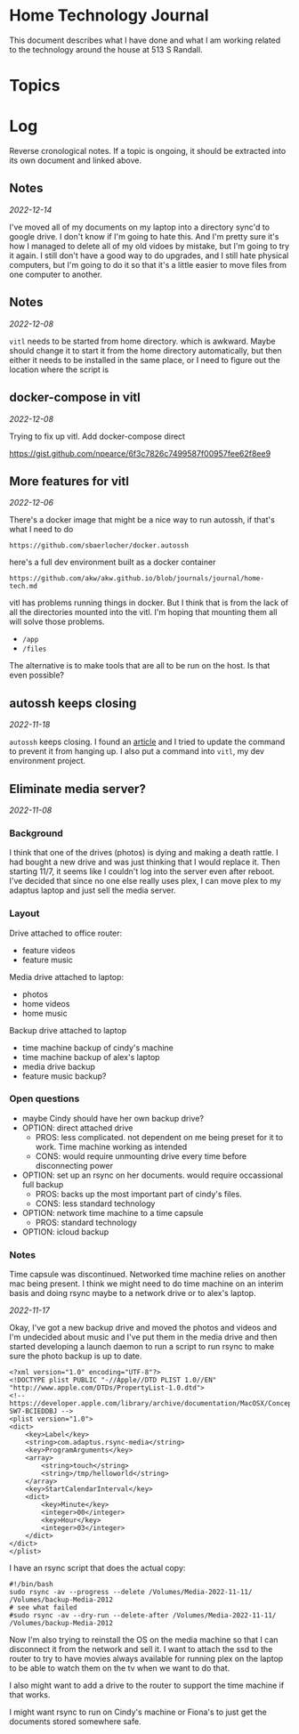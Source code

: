 # Home Technology Journal

This document describes what I have done and what I am working related to the technology around the house at 513 S Randall.

# Topics

# Log
Reverse cronological notes. If a topic is ongoing, it should be extracted into its own document and linked above.

## Notes
*2022-12-14*

I've moved all of my documents on my laptop into a directory sync'd to google drive. I don't know if I'm going to hate this. And I'm pretty sure it's how I managed to delete all of my old vidoes by mistake, but I'm going to try it again. I still don't have a good way to do upgrades, and I still hate physical computers, but I'm going to do it so that it's a little easier to move files from one computer to another.

## Notes
*2022-12-08*

`vitl` needs to be started from home directory. which is awkward. Maybe should change it to start it from the home directory automatically, but then either it needs to be installed in the same place, or I need to figure out the location where the script is

## docker-compose in vitl
*2022-12-08*

Trying to fix up vitl. Add docker-compose direct

https://gist.github.com/npearce/6f3c7826c7499587f00957fee62f8ee9


## More features for vitl
*2022-12-06*

There's a docker image that might be a nice way to run autossh, if that's what I need to do

```
https://github.com/sbaerlocher/docker.autossh
```

here's a full dev environment built as a docker container

```
https://github.com/akw/akw.github.io/blob/journals/journal/home-tech.md
```

vitl has problems running things in docker. But I think that is from the lack of all the directories mounted into the vitl. I'm hoping that mounting them all will solve those problems. 

- `/app`
- `/files`

The alternative is to make tools that are all to be run on the host. Is that even possible?

## autossh keeps closing
*2022-11-18*

`autossh` keeps closing. I found an [article](https://askubuntu.com/questions/217513/how-to-prevent-autossh-from-becoming-stuck-once-in-a-while) and I tried to update the command to prevent it from hanging up. I also put a command into `vitl`, my dev environment project.


## Eliminate media server?
*2022-11-08*

### Background

I think that one of the drives (photos) is dying and making a death rattle. I had bought a new drive and was just thinking that I would replace it. Then starting 11/7, it seems like I couldn't log into the server even after reboot. I've decided that since no one else really uses plex, I can move plex to my adaptus laptop and just sell the media server.

### Layout

Drive attached to office router:

- feature videos
- feature music

Media drive attached to laptop:

- photos
- home videos
- home music

Backup drive attached to laptop

- time machine backup of cindy's machine
- time machine backup of alex's laptop
- media drive backup
- feature music backup?

### Open questions

- maybe Cindy should have her own backup drive?
- OPTION: direct attached drive
  - PROS: less complicated. not dependent on me being preset for it to work. Time machine working as intended
  - CONS: would require unmounting drive every time before disconnecting power
- OPTION: set up an rsync on her documents. would require occassional full backup
  - PROS: backs up the most important part of cindy's files.
  - CONS: less standard technology
- OPTION: network time machine to a time capsule
  - PROS: standard technology
- OPTION: icloud backup

### Notes

Time capsule was discontinued. Networked time machine relies on another mac being present. I think we might need to do time machine on an interim basis and doing rsync maybe to a network drive or to alex's laptop.

*2022-11-17*

Okay, I've got a new backup drive and moved the photos and videos and I'm undecided about music and I've put them in the media drive and then started developing a launch daemon to run a script to run rsync to make sure the photo backup is up to date.

```
<?xml version="1.0" encoding="UTF-8"?>
<!DOCTYPE plist PUBLIC "-//Apple//DTD PLIST 1.0//EN" "http://www.apple.com/DTDs/PropertyList-1.0.dtd">
<!-- https://developer.apple.com/library/archive/documentation/MacOSX/Conceptual/BPSystemStartup/Chapters/CreatingLaunchdJobs.html#//apple_ref/doc/uid/10000172i-SW7-BCIEDDBJ -->
<plist version="1.0">
<dict>
    <key>Label</key>
    <string>com.adaptus.rsync-media</string>
    <key>ProgramArguments</key>
    <array>
        <string>touch</string>
        <string>/tmp/helloworld</string>
    </array>
    <key>StartCalendarInterval</key>
    <dict>
        <key>Minute</key>
        <integer>00</integer>
        <key>Hour</key>
        <integer>03</integer>
    </dict>
</dict>
</plist>
```

I have an rsync script that does the actual copy:

```
#!/bin/bash
sudo rsync -av --progress --delete /Volumes/Media-2022-11-11/ /Volumes/backup-Media-2012
# see what failed
#sudo rsync -av --dry-run --delete-after /Volumes/Media-2022-11-11/ /Volumes/backup-Media-2012
```

Now I'm also trying to reinstall the OS on the media machine so that I can disconnect it from the network and sell it. I want to attach the ssd to the router to try to have movies always available for running plex on the laptop to be able to watch them on the tv when we want to do that.

I also might want to add a drive to the router to support the time machine if that works.

I might want rsync to run on Cindy's machine or Fiona's to just get the documents stored somewhere safe.

